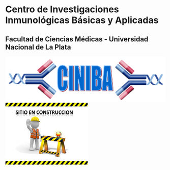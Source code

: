 # Centro de Investigaciones Inmunológicas Básicas y Aplicadas
## Facultad de Ciencias Médicas - Universidad Nacional de La Plata
![Image Alt text](images/CINIBA_logo.png) 
![Image Alt text](images/sitioconstruccion.jpeg)
